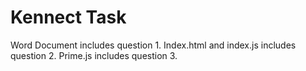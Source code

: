 # Kennect Task
 
Word Document includes question 1.
Index.html and index.js includes question 2.
Prime.js includes question 3.